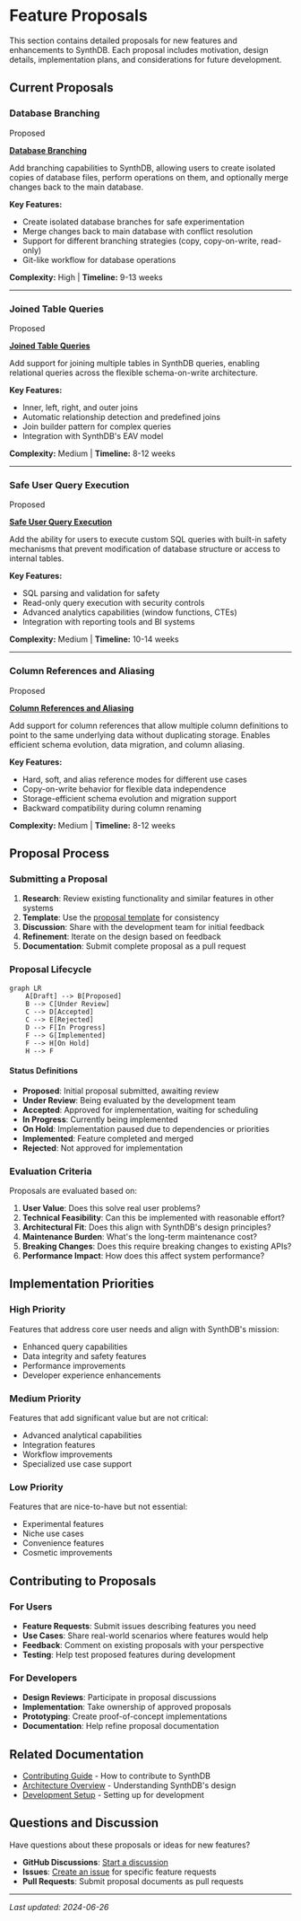 # Feature Proposals

This section contains detailed proposals for new features and enhancements to SynthDB. Each proposal includes motivation, design details, implementation plans, and considerations for future development.

## Current Proposals

### Database Branching
<div class="status-badge status-proposed">Proposed</div>

**[Database Branching](feature-proposals/database-branching.md)**

Add branching capabilities to SynthDB, allowing users to create isolated copies of database files, perform operations on them, and optionally merge changes back to the main database.

**Key Features:**
- Create isolated database branches for safe experimentation
- Merge changes back to main database with conflict resolution
- Support for different branching strategies (copy, copy-on-write, read-only)
- Git-like workflow for database operations

**Complexity:** High | **Timeline:** 9-13 weeks

---

### Joined Table Queries
<div class="status-badge status-proposed">Proposed</div>

**[Joined Table Queries](feature-proposals/joined-table-queries.md)**

Add support for joining multiple tables in SynthDB queries, enabling relational queries across the flexible schema-on-write architecture.

**Key Features:**
- Inner, left, right, and outer joins
- Automatic relationship detection and predefined joins
- Join builder pattern for complex queries
- Integration with SynthDB's EAV model

**Complexity:** Medium | **Timeline:** 8-12 weeks

---

### Safe User Query Execution
<div class="status-badge status-proposed">Proposed</div>

**[Safe User Query Execution](feature-proposals/safe-user-queries.md)**

Add the ability for users to execute custom SQL queries with built-in safety mechanisms that prevent modification of database structure or access to internal tables.

**Key Features:**
- SQL parsing and validation for safety
- Read-only query execution with security controls
- Advanced analytics capabilities (window functions, CTEs)
- Integration with reporting tools and BI systems

**Complexity:** Medium | **Timeline:** 10-14 weeks

---

### Column References and Aliasing
<div class="status-badge status-proposed">Proposed</div>

**[Column References and Aliasing](feature-proposals/column-references.md)**

Add support for column references that allow multiple column definitions to point to the same underlying data without duplicating storage. Enables efficient schema evolution, data migration, and column aliasing.

**Key Features:**
- Hard, soft, and alias reference modes for different use cases
- Copy-on-write behavior for flexible data independence
- Storage-efficient schema evolution and migration support
- Backward compatibility during column renaming

**Complexity:** Medium | **Timeline:** 8-12 weeks

## Proposal Process

### Submitting a Proposal

1. **Research**: Review existing functionality and similar features in other systems
2. **Template**: Use the [proposal template](proposal-template.md) for consistency
3. **Discussion**: Share with the development team for initial feedback
4. **Refinement**: Iterate on the design based on feedback
5. **Documentation**: Submit complete proposal as a pull request

### Proposal Lifecycle

```mermaid
graph LR
    A[Draft] --> B[Proposed]
    B --> C[Under Review]
    C --> D[Accepted]
    C --> E[Rejected]
    D --> F[In Progress]
    F --> G[Implemented]
    F --> H[On Hold]
    H --> F
```

#### Status Definitions

- **<span class="status-badge status-proposed">Proposed</span>**: Initial proposal submitted, awaiting review
- **Under Review**: Being evaluated by the development team
- **Accepted**: Approved for implementation, waiting for scheduling
- **In Progress**: Currently being implemented
- **On Hold**: Implementation paused due to dependencies or priorities
- **Implemented**: Feature completed and merged
- **Rejected**: Not approved for implementation

### Evaluation Criteria

Proposals are evaluated based on:

1. **User Value**: Does this solve real user problems?
2. **Technical Feasibility**: Can this be implemented with reasonable effort?
3. **Architectural Fit**: Does this align with SynthDB's design principles?
4. **Maintenance Burden**: What's the long-term maintenance cost?
5. **Breaking Changes**: Does this require breaking changes to existing APIs?
6. **Performance Impact**: How does this affect system performance?

## Implementation Priorities

### High Priority
Features that address core user needs and align with SynthDB's mission:
- Enhanced query capabilities
- Data integrity and safety features
- Performance improvements
- Developer experience enhancements

### Medium Priority
Features that add significant value but are not critical:
- Advanced analytical capabilities
- Integration features
- Workflow improvements
- Specialized use case support

### Low Priority
Features that are nice-to-have but not essential:
- Experimental features
- Niche use cases
- Convenience features
- Cosmetic improvements

## Contributing to Proposals

### For Users
- **Feature Requests**: Submit issues describing features you need
- **Use Cases**: Share real-world scenarios where features would help
- **Feedback**: Comment on existing proposals with your perspective
- **Testing**: Help test proposed features during development

### For Developers
- **Design Reviews**: Participate in proposal discussions
- **Implementation**: Take ownership of approved proposals
- **Prototyping**: Create proof-of-concept implementations
- **Documentation**: Help refine proposal documentation

## Related Documentation

- [Contributing Guide](contributing.md) - How to contribute to SynthDB
- [Architecture Overview](architecture.md) - Understanding SynthDB's design
- [Development Setup](../getting-started/installation.md#development-installation) - Setting up for development

## Questions and Discussion

Have questions about these proposals or ideas for new features?

- **GitHub Discussions**: [Start a discussion](https://github.com/russellromney/synthdb/discussions)
- **Issues**: [Create an issue](https://github.com/russellromney/synthdb/issues/new) for specific feature requests
- **Pull Requests**: Submit proposal documents as pull requests

---

*Last updated: 2024-06-26*